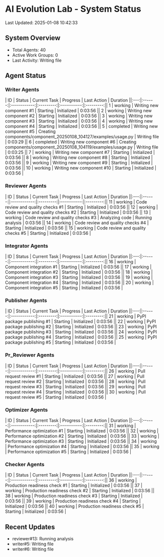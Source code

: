 # AI Evolution Lab - System Status
Last Updated: 2025-01-08 10:42:33

## System Overview
- Total Agents: 40
- Active Work Groups: 0
- Last Activity: Writing file

## Agent Status

### Writer Agents
| ID | Status | Current Task | Progress | Last Action | Duration ||:---:|:------:|:------------:|:---------:|:-----------:|:---------:|| 1 | working | Writing new component #1 | Starting | Initialized | 0:03:56 || 2 | working | Writing new component #2 | Starting | Initialized | 0:03:56 || 3 | working | Writing new component #3 | Starting | Initialized | 0:03:56 || 4 | working | Writing new component #4 | Starting | Initialized | 0:03:56 || 5 | completed | Writing new component #5 | Creating components/component_20250108_104127/examples/usage.py | Writing file | 0:03:29 || 6 | completed | Writing new component #6 | Creating components/component_20250108_104119/examples/usage.py | Writing file | 0:03:25 || 7 | working | Writing new component #7 | Starting | Initialized | 0:03:56 || 8 | working | Writing new component #8 | Starting | Initialized | 0:03:56 || 9 | working | Writing new component #9 | Starting | Initialized | 0:03:56 || 10 | working | Writing new component #10 | Starting | Initialized | 0:03:56 |
### Reviewer Agents
| ID | Status | Current Task | Progress | Last Action | Duration ||:---:|:------:|:------------:|:---------:|:-----------:|:---------:|| 11 | working | Code review and quality checks #1 | Starting | Initialized | 0:03:56 || 12 | working | Code review and quality checks #2 | Starting | Initialized | 0:03:56 || 13 | working | Code review and quality checks #3 | Analyzing code | Running analysis | 0:03:56 || 14 | working | Code review and quality checks #4 | Starting | Initialized | 0:03:56 || 15 | working | Code review and quality checks #5 | Starting | Initialized | 0:03:56 |
### Integrator Agents
| ID | Status | Current Task | Progress | Last Action | Duration ||:---:|:------:|:------------:|:---------:|:-----------:|:---------:|| 16 | working | Component integration #1 | Starting | Initialized | 0:03:56 || 17 | working | Component integration #2 | Starting | Initialized | 0:03:56 || 18 | working | Component integration #3 | Starting | Initialized | 0:03:56 || 19 | working | Component integration #4 | Starting | Initialized | 0:03:56 || 20 | working | Component integration #5 | Starting | Initialized | 0:03:56 |
### Publisher Agents
| ID | Status | Current Task | Progress | Last Action | Duration ||:---:|:------:|:------------:|:---------:|:-----------:|:---------:|| 21 | working | PyPI package publishing #1 | Starting | Initialized | 0:03:56 || 22 | working | PyPI package publishing #2 | Starting | Initialized | 0:03:56 || 23 | working | PyPI package publishing #3 | Starting | Initialized | 0:03:56 || 24 | working | PyPI package publishing #4 | Starting | Initialized | 0:03:56 || 25 | working | PyPI package publishing #5 | Starting | Initialized | 0:03:56 |
### Pr_Reviewer Agents
| ID | Status | Current Task | Progress | Last Action | Duration ||:---:|:------:|:------------:|:---------:|:-----------:|:---------:|| 26 | working | Pull request review #1 | Starting | Initialized | 0:03:56 || 27 | working | Pull request review #2 | Starting | Initialized | 0:03:56 || 28 | working | Pull request review #3 | Starting | Initialized | 0:03:56 || 29 | working | Pull request review #4 | Starting | Initialized | 0:03:56 || 30 | working | Pull request review #5 | Starting | Initialized | 0:03:56 |
### Optimizer Agents
| ID | Status | Current Task | Progress | Last Action | Duration ||:---:|:------:|:------------:|:---------:|:-----------:|:---------:|| 31 | working | Performance optimization #1 | Starting | Initialized | 0:03:56 || 32 | working | Performance optimization #2 | Starting | Initialized | 0:03:56 || 33 | working | Performance optimization #3 | Starting | Initialized | 0:03:56 || 34 | working | Performance optimization #4 | Starting | Initialized | 0:03:56 || 35 | working | Performance optimization #5 | Starting | Initialized | 0:03:56 |
### Checker Agents
| ID | Status | Current Task | Progress | Last Action | Duration ||:---:|:------:|:------------:|:---------:|:-----------:|:---------:|| 36 | working | Production readiness check #1 | Starting | Initialized | 0:03:56 || 37 | working | Production readiness check #2 | Starting | Initialized | 0:03:56 || 38 | working | Production readiness check #3 | Starting | Initialized | 0:03:56 || 39 | working | Production readiness check #4 | Starting | Initialized | 0:03:56 || 40 | working | Production readiness check #5 | Starting | Initialized | 0:03:56 |

## Recent Updates
- reviewer#13: Running analysis
- writer#5: Writing file
- writer#6: Writing file
